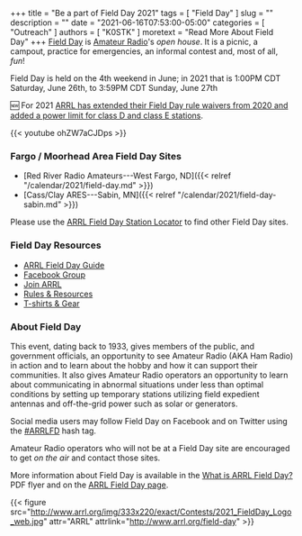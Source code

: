 +++
title = "Be a part of Field Day 2021"
tags = [ "Field Day" ]
slug = ""
description = ""
date = "2021-06-16T07:53:00-05:00"
categories = [ "Outreach" ]
authors = [ "K0STK" ]
moretext = "Read More About Field Day"
+++
[Field Day](http://www.arrl.org/field-day) is [Amateur
Radio](http://www.arrl.org/what-is-ham-radio)'s *open house*.
It is a picnic, a campout, practice for emergencies, an informal contest and,
most of all, *fun*!

Field Day is held on the 4th weekend in June; in 2021 that
is 1:00PM CDT Saturday, June 26th, to 3:59PM CDT Sunday, June 27th

<!--more-->

:new: For 2021 [ARRL has extended their Field Day rule waivers from 2020 and added a power limit for class D and class E stations](http://www.arrl.org/news/arrl-to-extend-field-day-rule-waivers-from-2020-add-class-d-and-e-power-limit).


{{< youtube ohZW7aCJDps >}}

### Fargo / Moorhead Area Field Day Sites

* [Red River Radio Amateurs---West Fargo, ND]({{< relref "/calendar/2021/field-day.md" >}})
* [Cass/Clay ARES---Sabin, MN]({{< relref "/calendar/2021/field-day-sabin.md" >}})

Please use the
[ARRL Field Day Station Locator](http://www.arrl.org/field-day-locator)
to find other Field Day sites.

### Field Day Resources

* [ARRL Field Day Guide](http://arrl.informz.net/z/cjUucD9taT0yMjk1MDM2JnA9MSZ1PTUxODYzMDU4NSZsaT0yMjEyNjAwMQ/index.html)
* [Facebook Group](http://www.facebook.com/groups/1966096706830030/)
* [Join ARRL](http://www.arrl.org/join)
* [Rules & Resources](http://www.arrl.org/field-day#rules)
* [T-shirts & Gear](http://www.arrl.org/shop/Field-Day)

### About Field Day

This event, dating back to 1933, gives members of the public, and
government officials, an opportunity to see Amateur Radio (AKA Ham
Radio) in action and to learn about the hobby and how it can support
their communities. It also gives Amateur Radio operators an opportunity
to learn about communicating in abnormal situations under less than
optimal conditions by setting up temporary stations utilizing field
expedient antennas and off-the-grid power such as solar or generators.

Social media users may follow Field Day on Facebook and on Twitter using
the [#ARRLFD](https://x.com/search?q=%23arrlfd&src=typd)
hash tag. 

Amateur Radio operators who will not be at a Field Day site are
encouraged to get *on the air* and contact those sites.

More information about Field Day is available in the
[What is ARRL Field Day?](http://www.arrl.org/files/file/Field-Day/2021/2_1-%20FD%20Flier%20-%20What%20is%20FD%20generic.pdf)
PDF flyer and on the [ARRL Field Day page](http://www.arrl.org/field-day).

{{< figure src="http://www.arrl.org/img/333x220/exact/Contests/2021_FieldDay_Logo_web.jpg" attr="ARRL" attrlink="http://www.arrl.org/field-day" >}}
